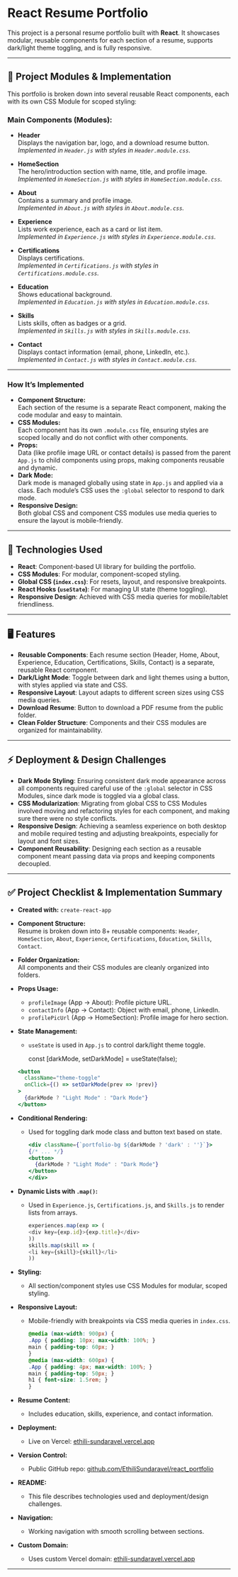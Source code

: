 # React Resume Portfolio

This project is a personal resume portfolio built with **React**. It showcases modular, reusable components for each section of a resume, supports dark/light theme toggling, and is fully responsive.

---

## 🧩 Project Modules & Implementation

This portfolio is broken down into several reusable React components, each with its own CSS Module for scoped styling:

### **Main Components (Modules):**

- **Header**  
  Displays the navigation bar, logo, and a download resume button.  
  *Implemented in `Header.js` with styles in `Header.module.css`.*

- **HomeSection**  
  The hero/introduction section with name, title, and profile image.  
  *Implemented in `HomeSection.js` with styles in `HomeSection.module.css`.*

- **About**  
  Contains a summary and profile image.  
  *Implemented in `About.js` with styles in `About.module.css`.*

- **Experience**  
  Lists work experience, each as a card or list item.  
  *Implemented in `Experience.js` with styles in `Experience.module.css`.*

- **Certifications**  
  Displays  certifications.  
  *Implemented in `Certifications.js` with styles in `Certifications.module.css`.*

- **Education**  
  Shows educational background.  
  *Implemented in `Education.js` with styles in `Education.module.css`.*

- **Skills**  
  Lists skills, often as badges or a grid.  
  *Implemented in `Skills.js` with styles in `Skills.module.css`.*

- **Contact**  
  Displays contact information (email, phone, LinkedIn, etc.).  
  *Implemented in `Contact.js` with styles in `Contact.module.css`.*

---

### **How It’s Implemented**

- **Component Structure:**  
  Each section of the resume is a separate React component, making the code modular and easy to maintain.
- **CSS Modules:**  
  Each component has its own `.module.css` file, ensuring styles are scoped locally and do not conflict with other components.
- **Props:**  
  Data (like profile image URL or contact details) is passed from the parent `App.js` to child components using props, making components reusable and dynamic.
- **Dark Mode:**  
  Dark mode is managed globally using state in `App.js` and applied via a class. Each module’s CSS uses the `:global` selector to respond to dark mode.
- **Responsive Design:**  
  Both global CSS and component CSS modules use media queries to ensure the layout is mobile-friendly.

---

## 🚀 Technologies Used

- **React**: Component-based UI library for building the portfolio.
- **CSS Modules**: For modular, component-scoped styling.
- **Global CSS (`index.css`)**: For resets, layout, and responsive breakpoints.
- **React Hooks (`useState`)**: For managing UI state (theme toggling).
- **Responsive Design**: Achieved with CSS media queries for mobile/tablet friendliness.

---

## 🖥️ Features

- **Reusable Components**: Each resume section (Header, Home, About, Experience, Education, Certifications, Skills, Contact) is a separate, reusable React component.
- **Dark/Light Mode**: Toggle between dark and light themes using a button, with styles applied via state and CSS.
- **Responsive Layout**: Layout adapts to different screen sizes using CSS media queries.
- **Download Resume**: Button to download a PDF resume from the public folder.
- **Clean Folder Structure**: Components and their CSS modules are organized for maintainability.

---

## ⚡ Deployment & Design Challenges

- **Dark Mode Styling**: Ensuring consistent dark mode appearance across all components required careful use of the `:global` selector in CSS Modules, since dark mode is toggled via a global class.
- **CSS Modularization**: Migrating from global CSS to CSS Modules involved moving and refactoring styles for each component, and making sure there were no style conflicts.
- **Responsive Design**: Achieving a seamless experience on both desktop and mobile required testing and adjusting breakpoints, especially for layout and font sizes.
- **Component Reusability**: Designing each section as a reusable component meant passing data via props and keeping components decoupled.

---

## ✅ Project Checklist & Implementation Summary

- **Created with:** `create-react-app`
- **Component Structure:**  
  Resume is broken down into 8+ reusable components: `Header`, `HomeSection`, `About`, `Experience`, `Certifications`, `Education`, `Skills`, `Contact`.
- **Folder Organization:**  
  All components and their CSS modules are cleanly organized into folders.
- **Props Usage:**  
  - `profileImage` (App → About): Profile picture URL.
  - `contactInfo` (App → Contact): Object with email, phone, LinkedIn.
  - `profilePicUrl` (App → HomeSection): Profile image for hero section.

  <About profileImage={profilePicUrl} />
  <Contact contactInfo={contactDetails} />
  <HomeSection profilePicUrl={profilePicUrl} />

- **State Management:**  
  - `useState` is used in `App.js` to control dark/light theme toggle.

    const [darkMode, setDarkMode] = useState(false);
  
  ``` jsx
  <button
    className="theme-toggle"
    onClick={() => setDarkMode(prev => !prev)}
  >
    {darkMode ? "Light Mode" : "Dark Mode"}
  </button>
  ```

- **Conditional Rendering:**  
  - Used for toggling dark mode class and button text based on state.

    ``` jsx
    <div className={`portfolio-bg ${darkMode ? 'dark' : ''}`}>
    {/* ... */}
    <button>
      {darkMode ? "Light Mode" : "Dark Mode"}
    </button>
    </div>
    ```
  
- **Dynamic Lists with `.map()`:**  
  - Used in `Experience.js`, `Certifications.js`, and `Skills.js` to render lists from arrays.

    ``` js
    experiences.map(exp => (
    <div key={exp.id}>{exp.title}</div>
    ))
    skills.map(skill => (
    <li key={skill}>{skill}</li>
    ))
    ```
- **Styling:**  
  - All section/component styles use CSS Modules for modular, scoped styling.

- **Responsive Layout:**  
  - Mobile-friendly with breakpoints via CSS media queries in `index.css`.

    ``` css
    @media (max-width: 900px) {
    .App { padding: 10px; max-width: 100%; }
    main { padding-top: 60px; }
    }
    @media (max-width: 600px) {
    .App { padding: 4px; max-width: 100%; }
    main { padding-top: 50px; }
    h1 { font-size: 1.5rem; }
    }
    ```

- **Resume Content:**  
  - Includes education, skills, experience, and contact information.
- **Deployment:**  
  - Live on Vercel: [ethili-sundaravel.vercel.app](https://ethili-sundaravel.vercel.app/)
- **Version Control:**  
  - Public GitHub repo: [github.com/EthiliSundaravel/react_portfolio](https://github.com/EthiliSundaravel/react_portfolio/)
- **README:**  
  - This file describes technologies used and deployment/design challenges.
- **Navigation:**  
  - Working navigation with smooth scrolling between sections.
- **Custom Domain:**  
  - Uses custom Vercel domain: [ethili-sundaravel.vercel.app](https://ethili-sundaravel.vercel.app/)

---


